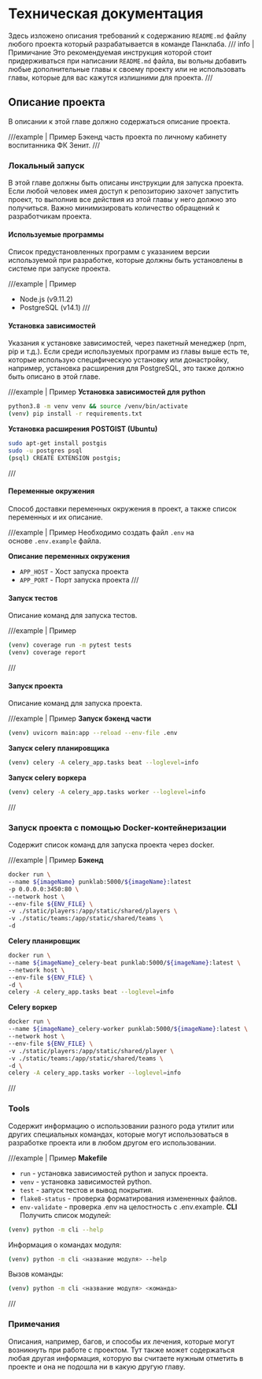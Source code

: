 # Техническая документация

Здесь изложено описания требований к содержанию `README.md` файлу любого проекта который разрабатывается в команде Панклаба. 
/// info | Примичание
Это рекомендуемая инструкция которой стоит придерживаться при написании `README.md` файла, вы вольны добавить любые дополнительные главы к своему проекту или не использовать главы, которые для вас кажутся излишними для проекта.
///

## Описание проекта

В описании к этой главе должно содержаться описание проекта.

///example | Пример
Бэкенд часть проекта по личному кабинету воспитанника ФК Зенит.
///

### Локальный запуск

В этой главе должны быть описаны инструкции для запуска проекта. Если любой человек имея доступ к репозиторию захочет запустить  проект, то выполнив все действия из этой главы у него должно это получиться. Важно минимизировать количество обращений к разработчикам проекта.

#### Используемые программы

Список предустановленных программ с указанием версии используемой при разработке, которые должны быть установлены в системе при запуске проекта.

///example | Пример

- Node.js (v9.11.2)
- PostgreSQL (v14.1)
///

#### Установка зависимостей

Указания к установке зависимостей, через пакетный менеджер (npm, pip и т.д.). Если среди используемых программ из главы выше есть те, которые использую специфическую установку или донастройку, например, установка расширения для PostgreSQL, это также должно быть описано в этой главе.

///example | Пример
**Установка зависимостей для python**

```bash
python3.8 -m venv venv && source /venv/bin/activate
(venv) pip install -r requirements.txt
```

**Установка расширения POSTGIST (Ubuntu)**

```bash
sudo apt-get install postgis
sudo -u postgres psql
(psql) CREATE EXTENSION postgis;
```

///

#### Переменные окружения

Способ доставки переменных окружения в проект, а также список переменных и их описание.

///example | Пример
Необходимо создать файл `.env` на основе `.env.example` файла.

**Описание переменных окружения**

- `APP_HOST` - Хост запуска проекта
- `APP_PORT` - Порт запуска проекта
///

#### Запуск тестов

Описание команд для запуска тестов.

///example | Пример
```bash
(venv) coverage run -m pytest tests
(venv) coverage report
```
///

#### Запуск проекта

Описание команд для запуска проекта.

///example | Пример
**Запуск бэкенд части**

```bash
(venv) uvicorn main:app --reload --env-file .env
```

**Запуск celery планировщика**

```bash
(venv) celery -A celery_app.tasks beat --loglevel=info
```

**Запуск celery воркера**

```bash
(venv) celery -A celery_app.tasks worker --loglevel=info
```

///

### **Запуск проекта с помощью Docker-контейнеризации**

Содержит список команд для запуска проекта через docker.

///example | Пример
**Бэкенд**

```bash
docker run \
--name ${imageName} punklab:5000/${imageName}:latest
-p 0.0.0.0:3450:80 \
--network host \
--env-file ${ENV_FILE} \
-v ./static/players:/app/static/shared/players \
-v ./static/teams:/app/static/shared/teams \
-d
```

**Celery планировщик**

```bash
docker run \
--name ${imageName}_celery-beat punklab:5000/${imageName}:latest \
--network host \
--env-file ${ENV_FILE} \
-d \
celery -A celery_app.tasks beat --loglevel=info
```

**Celery воркер**

```bash
docker run \
--name ${imageName}_celery-worker punklab:5000/${imageName}:latest \
--network host \
--env-file ${ENV_FILE} \
-v ./static/players:/app/static/shared/player \
-v ./static/teams:/app/static/shared/teams \
-d \
celery -A celery_app.tasks worker --loglevel=info
```

///

### **Tools**

Содержит информацию о использовании разного рода утилит или других специальных командах, которые могут использоваться в разработке проекта или в любом другом его использовании.

///example | Пример
**Makefile**

- `run` - установка зависимостей python и запуск проекта.
- `venv` - установка зависимостей python.
- `test` - запуск тестов и вывод покрытия.
- `flake8-status` - проверка форматирования измененных файлов.
- `env-validate` - проверка .env на целостность с .env.example.
**CLI**
Получить список модулей:

```bash
(venv) python -m cli --help
```

Информация о командах модуля:

```bash
(venv) python -m cli <название модуля> --help
```

Вызов команды:

```bash
(venv) python -m cli <название модуля> <команда>
```

///

### Примечания

Описания, например, багов, и способы их лечения, которые могут возникнуть при работе с проектом. Тут также может содержаться любая другая информация, которую вы считаете нужным отметить в проекте и она не подошла ни в какую другую главу.
